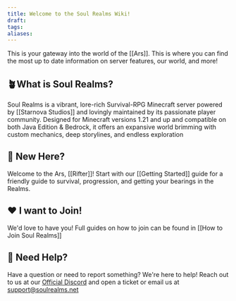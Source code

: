 ```yaml
---
title: Welcome to the Soul Realms Wiki!
draft: 
tags: 
aliases:
---
```

This is your gateway into the world of the [[Ars]]. This is where you can find the most up to date information on server features, our world, and more!
## 🪴What is Soul Realms?
Soul Realms is a vibrant, lore-rich Survival-RPG Minecraft server powered by [[Starnova Studios]] and lovingly maintained by its passionate player community. Designed for Minecraft versions 1.21 and up and compatible on both Java Edition & Bedrock, it offers an expansive world brimming with custom mechanics, deep storylines, and endless exploration
## 🔮 New Here?
Welcome to the Ars, [[Rifter]]! Start with our [[Getting Started]] guide for a friendly guide to survival, progression, and getting your bearings in the Realms.
## ❤️ I want to Join!
We'd love to have you! Full guides on how to join can be found in [[How to Join Soul Realms]]
## 🎫 Need Help?
Have a question or need to report something? We're here to help! Reach out to us at our [Official Discord](https://discord.soulrealms.net) and open a ticket or email us at [support@soulrealms.net](mailto:support@soulrealms.net)
